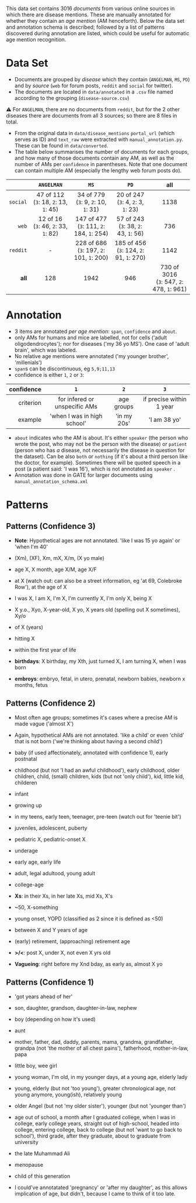 This data set contains 3016 *documents* from various online sources in which there are disease mentions. These are manually annotated for whether they contain an *age mention* (AM henceforth). Below the data set and annotation schema is described; followed by a list of patterns discovered during annotation are listed, which could be useful for automatic age mention recognition.

# Data Set

* Documents are grouped by *disease* which they contain (`ANGELMAN`, `MS`, `PD`) and by *source* (`web` for forum posts, `reddit` and `social` for twitter). 
* The documents are located in `data/annotated` in a `.csv` file named according to the grouping (`disease-source.csv`)

⚠️ For `ANGELMAN`, there are no documents from `reddit`, but for the 2 other diseases there are documents from all 3 sources; so there are 8 files in total.

* From the original data in `data/disease_mentions` `portal_url` (which serves as ID) and `text_raw` were extracted  with `manual_annotation.py`. These can be found in `data/converted`.
* The table below summarises the number of documents for each groups, and how many of those documents contain any AM, as well as the number of AMs per `confidence` in parentheses. Note that one document can contain multiple AM (especially the lengthy web forum posts do).

|          |                 `ANGELMAN`                  |                      `MS`                      |                     `PD`                      |                       all                        |
| -------: | :-----------------------------------------: | :--------------------------------------------: | :-------------------------------------------: | :----------------------------------------------: |
| `social` | 47 of 112 <br />(`3`: 18, `2`: 13, `1`: 45) |   34 of 779<br />(`3`: 9, `2`: 10, `1`: 31)    |   20 of 247<br />(`3`: 4, `2`: 3, `1`: 23)    |                       1138                       |
|    `web` |  12 of 16<br />(`3`: 46, `2`: 33, `1`: 82)  | 147 of 477<br />(`3`: 111, `2`: 184, `1`: 254) |  57 of 243<br />(`3`: 38, `2`: 43, `1`: 56)   |                       736                        |
| `reddit` |                      -                      | 228 of 686<br />(`3`: 197, `2`: 101, `1`: 200) | 185 of 456<br />(`3`: 124, `2`: 91, `1`: 270) |                       1142                       |
|  **all** |                     128                     |                      1942                      |                      946                      | 730 of  3016<br />(`3`: 547, `2`: 478, `1`: 961) |

# Annotation

* 3 items are annotated *per age mention*: `span`, `confidence` and `about`.
* only AMs for humans and mice are labelled, not for cells ('adult oligodendrocytes'); nor for diseases ('my 36 yo MS'). One case of 'adult brain', which was labeled.
* No relative age mentions were annotated ('my younger brother', 'millenials')
* `span`s can be discontinuous, eg `5,9;11,13`
* confidence is either `1`, `2` or `3`:

| confidence |              `1`              |     `2`     |           `3`            |
| ---------: | :---------------------------: | :---------: | :----------------------: |
|  criterion | for infered or unspecific AMs | age groups  | if precise within 1 year |
|    example |  'when I was in high school'  | 'in my 20s' |       'I am 38 yo'       |

* `about` indicates who the AM is about. It's either `speaker` (the person who wrote the post, who may not be the person with the disease) or `patient` (person who has *a* disease, not necessarily the disease in question for the dataset). Can be also `both` or `nothing` (if it's about a third person like the doctor, for example). Sometimes there will be quoted speech in a post (a patient said: 'I was 16'), which is not annotated as `speaker` .
* Annotation was done in GATE for larger documents using `manual_annotation_schema.xml`

# Patterns

## Patterns (Confidence 3)

* **Note**: Hypothetical ages are not annotated. 'like I was 15 yo again' or 'when I'm 40'

* (Xm), (XF), Xm, mX, X/m, (X yo male)
* age X, X month, age X/M, age X/F
* at X (watch out: can also be a street information, eg 'at 69, Colebroke Row'), at the age of X
* I was X, I am X, I'm X, I'm currently X, I'm only X, being X
* X y.o., Xyo, X-year-old, X yo, X years old (spelling out X sometimes), Xy/o

* of X (years)
* hitting X
* within the first year of life
* **birthdays**: X birthday, my Xth, just turned X, I am turning X, when I was born
* **embroys**: embryo, fetal, in utero, prenatal, newborn babies, newborn x months, fetus

## Patterns (Confidence 2)

* Most often age groups; sometimes it's cases where a precise AM is made vague ('almost X')
* Again, hypothetical AMs are not annotated. 'like a child' or even 'child' that is not born ('we're thinking about having a second child')

* baby (if used affectionately, annotated with confidence 1), early postnatal
* childhood (but not 'I had an awful childhood'), early childhood, older children, child, (small) children, kids (but not 'only child'), kid, little kid, childeren
* infant
* growing up
* in my teens, early teen, teenager, pre-teen (watch out for 'teenie bit')
* juveniles, adolescent, puberty
* pediatric X, pediatric-onset X
* underage
* early age, early life
* adult, legal adultood, young adult
* college-age
* **Xs**: in their Xs, in her late Xs, mid Xs, X's
* ~50, X-something
* young onset, YOPD (classified as 2 since it is defined as <50)
* between X and Y years of age
* (early) retirement, (approaching) retirement age
* **>/<**: post X, under X, not even X yrs old
* **Vagueing**: right before my Xnd bday, as early as, almost X yo

## Patterns (Confidence 1)

* 'got years ahead of her'
* son, daughter, grandson, daughter-in-law, nephew
* boy (depending on how it's used)
* aunt
* mother, father, dad, daddy, parents, mama, grandma, grandfather, grandpa (not 'the mother of all chest pains'), fatherhood, mother-in-law, papa
* little boy, wee girl
* young woman, I'm old, in my younger days, at a young age, elderly lady
* young, elderly (but not 'too young'), greater chronological age, not young anymore, young(ish), relatively young
* older Angel (but not 'my older sister'), younger (but not 'younger than')
* age out of school, a month after I graduated college, when I was in college, early college years, straight out of high-school, headed into college, entering college, back to college (but not 'want to go back to school'), third grade, after they graduate, about to graduate from university
* the late Muhammad Ali
* menopause
* child of this generation

* I could've annotatated 'pregnancy' or 'after my daughter', as this allows implication of age, but didn't, because I came to think of it too late.
